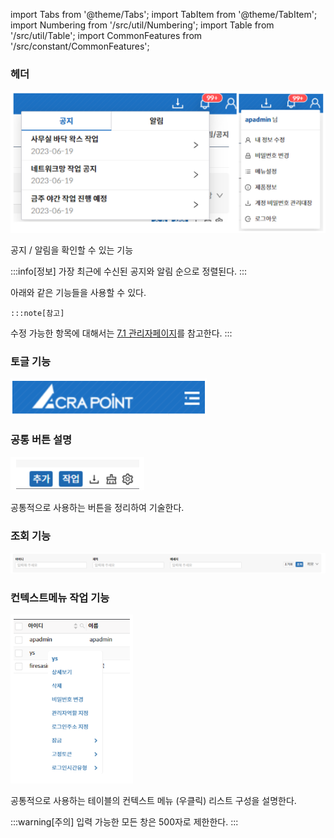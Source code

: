 import Tabs from '@theme/Tabs';
import TabItem from '@theme/TabItem';
import Numbering from '/src/util/Numbering';
import Table from '/src/util/Table';
import CommonFeatures from '/src/constant/CommonFeatures';

### 헤더

![헤더](image.png)

<Tabs>
  <TabItem value="공지 / 알림" label="공지 / 알림" default>

공지 / 알림을 확인할 수 있는 기능

:::info[정보]
가장 최근에 수신된 공지와 알림 순으로 정렬된다.
:::

  </TabItem>
  <TabItem value="내 정보" label="내 정보">
    아래와 같은 기능들을 사용할 수 있다.
    <Table tableData={CommonFeatures}/>
    
    :::note[참고]
수정 가능한 항목에 대해서는 [7.1 관리자페이지](/docs/자원/7.1%20관리자)를 참고한다.
:::
  </TabItem>
</Tabs>

### 토글 기능

![토글 기능](image-1.png)

<div>
<Numbering num={1} des="왼쪽 사이드바를 숨겨서 화면을 확장할 때 사용하는 기능." />
<Numbering num={1} des="토글 버튼을 클릭하면, 왼쪽 사이드바가 사라짐, 한 번 더 클릭하면 나타난다." />
</div>

### 공통 버튼 설명

![공통 버튼 설명](image-2.png)

공통적으로 사용하는 버튼을 정리하여 기술한다.

<div>
<Numbering num={1} des="추가: 해당 페이지의 추가 기능 (페이지에 따라 유무 여부가 다름)" />
<Numbering num={2} des="작업: 해당 페이지에서 수행 가능한 작업 리스트" />
<Numbering num={3} des="엑셀 다운로드 버튼을 클릭하여 해당 페이지의 데이터를 엑셀로 다운로드" />
<Numbering num={4} des="필터초기화 버튼을 클릭하여 프론트 필터 초기화" />
<Numbering num={5} des="설정 버튼을 클릭하여 해당 페이지의 컬럼 설정" />
</div>

### 조회 기능

![조회 기능](image-3.png)

<div>
<Numbering num={1} des="Input 항목: 해당 페이지에서 서버 조회 가능한 항목들" />
<Numbering num={2} des="초기화: 조회 필터 내용 초기화" />
<Numbering num={3} des="조회: 해당 필터 내용으로 서버 조회" />
<Numbering num={4} des="확장: 접혀있는 항목들 펼치기 기능" />
</div>

### 컨텍스트메뉴 작업 기능

![컨텍스트메뉴 작업 기능](image-4.png)

공통적으로 사용하는 테이블의 컨텍스트 메뉴 (우클릭) 리스트 구성을 설명한다.

<div>
<Numbering num={1} des="첫번째 메뉴는 항상 우클릭한 대상의 이름 혹은 아이디이다." />
<Numbering num={2} des="상세보기 메뉴는 우클릭한 대상 정보를 상세보기 또는 수정할 수 있는 항목이다." />
<Numbering num={3} des="나머지 메뉴는 우클릭한 대상에 대한 작업을 위한 항목이다." />
</div>

:::warning[주의]
입력 가능한 모든 창은 500자로 제한한다.
:::
